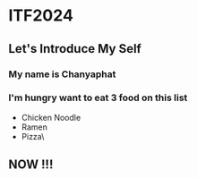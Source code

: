 # ITF2024

## Let's Introduce My Self
### My name is Chanyaphat
### I'm hungry want to eat 3 food on this list
- Chicken Noodle
- Ramen
- Pizza\
## **NOW !!!**
